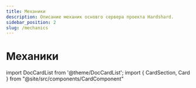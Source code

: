 ```yaml
---
title: Механики
description: Описание механик основго сервера проекта Hardshard.
sidebar_position: 2
slug: /mechanics
---
```


# Механики

import DocCardList from '@theme/DocCardList';
import { CardSection, Card } from "@site/src/components/CardComponent"

<CardSection>
  <Card 
    title="Зип-рельсы"
    description="Разнообразьте свой опыт путешествия на вагонетке."
    preview="/img/mechanics/ziprails/ziprails-banner.png"
    to="/docs/mechanics/ziprails"
  />
  <Card 
    title="Новые еда"
    description="Более 50 новых рецептов блюд, выпечки и напитков."
    preview="/img/mechanics/joshs-more-food/joshs-more-foods.png"
    to="/docs/mechanics/joshs-more-foods"
  />
  <Card 
    title="Настольные игры"
    description="Карты, шахматы, шашки, домино и другие предметы для игры с друзьями."
    preview="/img/mechanics/table-games/table-games-banner.webp"
    to="/docs/mechanics/table-games"
  />
</CardSection>